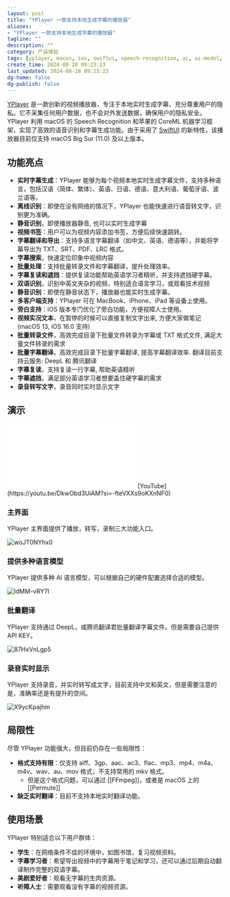 ```yaml
---
layout: post
title: "YPlayer 一款支持本地生成字幕的播放器"
aliases:
- "YPlayer 一款支持本地生成字幕的播放器"
tagline: ""
description: ""
category: 产品体验
tags: [yplayer, macos, ios, swiftui, speech-recognition, ai, ai-model, ai-transcript, transcript, subtitle, subtitle-transcript]
create_time: 2024-08-28 09:23:23
last_updated: 2024-08-28 09:23:23
dg-home: false
dg-publish: false
---
```


[YPlayer](https://www.engineerdraft.com/yplayer/) 是一款创新的视频播放器，专注于本地实时生成字幕，充分尊重用户的隐私。它不采集任何用户数据，也不会对外发送数据，确保用户的隐私安全。YPlayer 利用 macOS 的 Speech Recognition 和苹果的 CoreML 机器学习框架，实现了高效的语音识别和字幕生成功能。由于采用了 [SwiftUI](https://developer.apple.com/xcode/swiftui/) 的新特性，该播放器目前仅支持 macOS Big Sur (11.0) 及以上版本。

## 功能亮点

- **实时字幕生成**：YPlayer 能够为每个视频本地实时生成字幕文件，支持多种语言，包括汉语（简体、繁体）、英语、日语、德语、意大利语、葡萄牙语、波兰语等。
- **离线识别**：即使在没有网络的情况下，YPlayer 也能快速进行语音转文字，识别更为准确。
- **静音识别**，即使播放器静音, 也可以实时生成字幕
- **视频书签**：用户可以为视频内容添加书签，方便后续快速跳转。
- **字幕翻译和导出**：支持多语言字幕翻译（如中文、英语、德语等），并能将字幕导出为 TXT、SRT、PDF、LRC 格式。
- **字幕搜索**，快速定位印象中视频内容
- **批量处理**：支持批量转录文件和字幕翻译，提升处理效率。
- **字幕复读和遮挡**：提供复读功能帮助英语学习者精听，并支持遮挡硬字幕。
- **双语识别**，识别中英文夹杂的视频，特别适合语言学习，或观看技术视频
- **静音识别**：即使在静音状态下，播放器也能实时生成字幕。
- **多客户端支持**：YPlayer 可在 MacBook、iPhone、iPad 等设备上使用。
- **旁白支持**：iOS 版本专门优化了旁白功能，方便视障人士使用。
- **视频实况文本**，在暂停的时候可以直接复制文字出来, 方便大家做笔记 (macOS 13, iOS 16.0 支持)
- **批量转录文件**，高效完成目录下批量文件转录为字幕或 TXT 格式文件, 满足大量文件转录的需求
- **批量字幕翻译**，高效完成目录下批量字幕翻译, 提高字幕翻译效率. 翻译目前支持云服务: DeepL 和 腾讯翻译
- **字幕复读**，支持复读一行字幕, 帮助英语精听
- **字幕遮挡**，满足部分英语学习者想要盖住硬字幕的需求
- **录音转写文字**，录音同时实时显示文字

## 演示

<iframe src="//player.bilibili.com/player.html?bvid=BV18JsMebEag&page=1&autoplay=0" scrolling="no" border="0" frameborder="no" framespacing="0" allowfullscreen="true"> </iframe>
[YouTube](https://youtu.be/DkwObd3UiAM?si=-fteVXXs9oKXnNF0)

### 主界面

YPlayer 主界面提供了播放，转写，录制三大功能入口。

![woJT0NYhx0](https://pic.einverne.info/images/woJT0NYhx0.png)

### 提供多种语言模型

YPlayer 提供多种 AI 语言模型，可以根据自己的硬件配置选择合适的模型。

![IdMM-vRY7I](https://pic.einverne.info/images/IdMM-vRY7I.png)

### 批量翻译

YPlayer 支持通过 DeepL，或腾讯翻译君批量翻译字幕文件。但是需要自己提供 API KEY。

![87HxVnLgp5](https://pic.einverne.info/images/87HxVnLgp5.png)

### 录音实时显示

YPlayer 支持录音，并实时转写成文字，目前支持中文和英文，但是需要注意的是，准确率还是有提升的空间。

![X9ycKpajhm](https://pic.einverne.info/images/X9ycKpajhm.png)

## 局限性

尽管 YPlayer 功能强大，但目前仍存在一些局限性：

- **格式支持有限**：仅支持 aiff、3gp、aac、ac3、flac、mp3、mp4、m4a、m4v、wav、au、mov 格式，不支持常用的 mkv 格式。
  - 但是这个格式问题，可以通过 [[FFmpeg]]，或者是 macOS 上的 [[Permute]]
- **缺乏实时翻译**：目前不支持本地实时翻译功能。

## 使用场景

YPlayer 特别适合以下用户群体：

- **学生**：在网络条件不佳的环境中，如图书馆，复习视频资料。
- **字幕学习者**：希望导出视频中的字幕用于笔记和学习，还可以通过后期自动翻译制作完整的双语字幕。
- **美剧爱好者**：观看无字幕的生肉资源。
- **听障人士**：需要观看没有字幕的视频资源。
